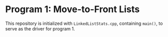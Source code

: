 # Program 1: Move-to-Front Lists

This repository is initialized with ```LinkedListStats.cpp```, containing ```main()```, to serve as the driver for program 1.
